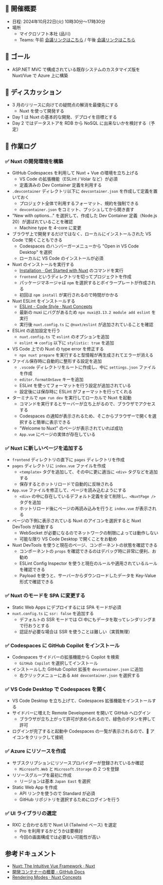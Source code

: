 ## 🚀 開催概要

- 日程: 2024年10月22日(火) 10時30分～17時30分
- 場所
  - マイクロソフト本社 (品川)
  - Teams: 午前 [会議リンクはこちら](https://teams.microsoft.com/l/meetup-join/19%3ameeting_NjAzMjFiYzctMTk5ZS00ZWZmLWJjYzEtOWU2ZWE0NzEzODRj%40thread.v2/0?context=%7b%22Tid%22%3a%2272f988bf-86f1-41af-91ab-2d7cd011db47%22%2c%22Oid%22%3a%2267f64f6a-9fe9-4603-bbfa-ce3ad1558762%22%7d) / 午後 [会議リンクはこちら](https://teams.microsoft.com/l/meetup-join/19%3ameeting_YzBhZGY4YWMtOWQ2Ni00ZTZiLTg5NjgtMmU3M2Y4Y2E1MTQz%40thread.v2/0?context=%7b%22Tid%22%3a%2272f988bf-86f1-41af-91ab-2d7cd011db47%22%2c%22Oid%22%3a%2267f64f6a-9fe9-4603-bbfa-ce3ad1558762%22%7d)

## 🎯️ ゴール

- ASP.NET MVC で構成されている既存システムのカスタマイズ版を Nuxt/Vue で Azure 上に構築

## 💭 ディスカッション

- 3 月のリリースに向けての疑問点の解消を最優先にする
  - Nuxt を使って開発する
- Day 1 は Nuxt の基本的な開発、デプロイを目標とする
- Day 2 ではデータストアを RDB から NoSQL に出来ないかを検討する（予定）

## 🔖 作業ログ

### ✅ Nuxt の開発環境を構築

- GitHub Codespaces を利用して Nuxt + Vue の環境を立ち上げる
  - VS Code の拡張機能（ESLint / Volar など）が必須
  - 定義済みの Dev Container 定義を利用する
- `.devcontainer` ディレクトリ以下に `devcontainer.json` を作成して定義を置いておく
  - プロジェクト全体で利用するフォーマット、規約を強制できる
  - `devcontainer.json` をコミット、プッシュしてから開き直す
- "New with options..." を選択して、作成した Dev Container 定義（Node.js 20）が選ばれていることを確認
  - Machine type を 4-core に変更
- ブラウザ上で開発するだけではなく、ローカルにインストールされた VS Code で開くこともできる
  - Codespaces のハンバーガーメニューから "Open in VS Code Desktop" を選択
  - ローカルに VS Code のインストールが必須
- Nuxt のインストールを実行する
  - [Installation · Get Started with Nuxt](https://nuxt.com/docs/getting-started/installation) のコマンドを実行
  - `frontend` というディレクトリを切ってプロジェクトを作成
  - パッケージマネージャは `npm` を選択するとボイラープレートが作成される
  - 初回は `npm install` が実行されるので時間がかかる
- Nuxt ESLint をインストールする
  - [ESLint - Code Style · Nuxt Concepts](https://nuxt.com/docs/guide/concepts/code-style#eslint)
  - 最新の nuxi にバグがあるため `npx nuxi@3.13.2 module add eslint` を実行
  - 実行後 `nuxt.config.ts` に `@nuxt/eslint` が追加されていることを確認
- ESLint の追加設定を行う
  - `nuxt.config.ts` で `eslint` のオプションを追加
  - `eslint` => `config` 以下に `stylistic: true` を追加
- VS Code 上での Nuxt の type error を修正する
  - `npx nuxt prepare` を実行すると型情報が再生成されてエラーが消える
- ファイル保存時に自動的に整形する設定を追加
  - `.vscode` ディレクトリをルートに作成し、中に `settings.json` ファイルを作成
  - `editor.formatOnSave` キーを追加
  - ESLint を使ってフォーマットを行う設定が追加されている
  - 設定後には保存時に ESLint がフォーマットを行ってくれる
- ターミナルで `npm run dev` を実行してローカルで Nuxt を起動
  - コマンドを実行するとサーバーが立ち上がるので、ブラウザでアクセスする
  - Codespaces の通知が表示されるため、そこからブラウザーで開くを選択すると簡単に表示できる
  - "Welcome to Nuxt" のページが表示されていれば成功
  - `App.vue` にページの実体が存在している

### ✅ Nuxt に新しいページを追加する

- `frontend` ディレクトリの直下に `pages` ディレクトリを作成
- `pages` ディレクトリに `index.vue` ファイルを作成
  - `<template>` タグを追加して、その中に更に適当に `<div>` タグなどを追加する
  - 保存するとホットリロードで自動的に反映される
- `App.vue` ファイルを修正して、ページを読み込むようにする
  - `<div>` の中に存在しているデフォルト定義を全て削除し、`<NuxtPage />` タグを追加
  - ホットリロード後にページの再読み込みを行うと `index.vue` が表示される
- ページの下側に表示されている Nuxt のアイコンを選択すると Nuxt DevTools が起動する
  - WebSocket が必要になるのでネットワークの制限によっては動作しない
  - 可能な限り VS Code Desktop で開くことをお勧め
- Nuxt DevTools を使うと現在のページ、コンポーネントの状態を確認できる
  - コンポーネントの `props` を確認できるのはデバッグ時に非常に便利、お勧め
  - ESLint Config Inspector を使うと現在のルールや適用されているルールを確認できる
  - Payload を使うと、サーバーからダウンロードしたデータを Key-Value 形式で確認できる

### ✅ Nuxt のモードを SPA に変更する

- Static Web Apps にデプロイするには SPA モードが必須
- `nuxt.config.ts` に `ssr: false` を追加する
  - デフォルトの SSR モードでは CI 中にもデータを取ってレンダリングまで行おうとする
  - 認証が必要な場合は SSR を使うことは難しい（実質無理）

### ✅ Codespaces に GitHub Copilot をインストール

- Codespaces サイドバーの拡張機能から Copilot を検索
  - `GitHub Copilot` を選択してインストール
- インストールした GitHub Copilot 拡張を `devcontainer.json` に追加
  - 右クリックメニューにある `Add devcontainer.json` を選択する

### ✅ VS Code Desktop で Codespaces を開く

- VS Code Desktop を立ち上げて、Codespaces 拡張機能をインストールする
- サイドバーに増えた Remote Development を開いて GitHub へログイン
  - ブラウザが立ち上がって許可が求められるので、緑色のボタンを押して許可
- ログインが完了すると起動中 Codespaces の一覧が表示されるので、🔌 アイコンをクリックして接続

### ✅ Azure にリソースを作成

- サブスクリプションにリソースプロバイダーが登録されているか確認
  - `Microsoft.Web` と `Microsoft.Storage` の 2 つを登録
- リソースグループを最初に作成
  - リージョンは基本 `Japan East` を選択
- Static Web App を作成
  - API リンクを使うので Standard が必須
  - GitHub リポジトリを選択するためにログインを行う

### ✅ UI ライブラリの選定

- RXC と合わせる形で Nuxt UI (Tailwind ベース) を選定
  - Pro を利用するかどうかは要検討
  - 今回の画面構成では必要ない可能性が高い

## 参考ドキュメント

- [Nuxt: The Intuitive Vue Framework · Nuxt](https://nuxt.com/)
- [開発コンテナーの概要 - GitHub Docs](https://docs.github.com/ja/codespaces/setting-up-your-project-for-codespaces/adding-a-dev-container-configuration/introduction-to-dev-containers)
- [Rendering Modes · Nuxt Concepts](https://nuxt.com/docs/guide/concepts/rendering)